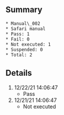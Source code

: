 ## Summary
	* Manual\_002
	* Safari manual
	* Pass: 1
	* Fail: 0
	* Not executed: 1
	* Suspended: 0
	* Total: 2
## Details
1. 12/22/21 14:06:47
	* Pass
2. 12/21/21 14:06:47
	* Not executed
